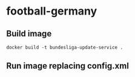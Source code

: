# football-germany
## Build image
```docker build -t bundesliga-update-service .```
## Run image replacing config.xml
```docker run -v /localpath/config.xml:/app/config.xml -it bundesliga-update-service
